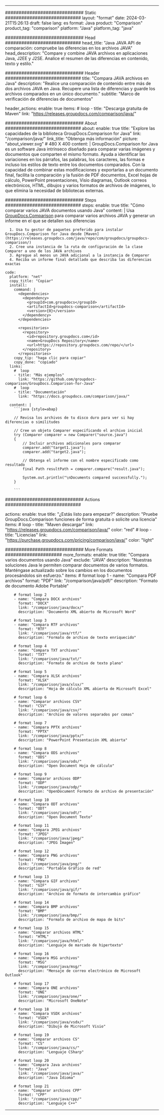 
---
############################# Static ############################
layout: "format"
date:  2024-03-21T15:26:13
draft: false
lang: es
format: Java
product: "Comparison"
product_tag: "comparison"
platform: "Java"
platform_tag: "java"

############################# Head ############################
head_title: "Java JAVA API de comparación: compruebe las diferencias en los archivos JAVA"
head_description: "Compare y combine JAVA archivos en aplicaciones Java, J2EE y J2SE. Analice el resumen de las diferencias en contenido, texto y estilo."

############################# Header ############################
title: "Compara JAVA archivos en Java" 
description: "Realice una comparación de contenido entre más de dos archivos JAVA en Java. Recupere una lista de diferencias y guarde los archivos comparados en un único documento."
subtitle: "Marco de verificación de diferencias de documentos" 

header_actions:
  enable: true
  items:
    #  loop
    - title: "Descarga gratuita de Maven"
      link: "https://releases.groupdocs.com/comparison/java/"
      
############################# About ############################
about:
    enable: true
    title: "Explore las capacidades de la biblioteca GroupDocs.Comparison for Java"
    link: "/comparison/java/"
    link_title: "Obtenga más información"
    picture: "about_viewer.svg" # 480 X 400
    content: |
       GroupDocs.Comparison for Java es un software Java intrínseco diseñado para comparar varias imágenes y documentos que comparten el mismo formato. Ayuda a identificar las variaciones en los párrafos, las palabras, los caracteres, las formas e incluso los estilos de texto entre los documentos comparados. Con la capacidad de combinar estas modificaciones y exportarlas a un documento final, facilita la comparación y la fusión de PDF documentos, Excel hojas de cálculo, PowerPoint presentaciones, Visio diagramas, Outlook correos electrónicos, HTML, dibujos y varios formatos de archivos de imágenes, lo que elimina la necesidad de bibliotecas externas.

############################# Steps ############################
steps:
    enable: true
    title: "Cómo comparar varios JAVA documentos usando Java"
    content: |
      Usa [GroupDocs.Comparison](https://products.groupdocs.com/comparison/java/) para comparar varios archivos JAVA y generar un informe en el que se detallen sus diferencias
      
      1. Usa tu gestor de paquetes preferido para instalar GroupDocs.Comparison for Java desde [Maven](https://releases.groupdocs.com/java/repo/com/groupdocs/groupdocs-comparison/)
      2. Cree una instancia de la ruta de configuración de la clase Comparer a uno de los JAVA archivos
      3. Agregue al menos un JAVA adicional a la instancia de Comparer
      4. Reciba un informe final detallado que describa las diferencias exactas
   
    code:
      platform: "net"
      copy_title: "Copiar"
      install:
        command: |
          <dependencies>
            <dependency>
              <groupId>com.groupdocs</groupId>
              <artifactId>groupdocs-comparison</artifactId>
              <version>{0}</version>
            </dependency>
          </dependencies>

          <repositories>
            <repository>
              <id>repository.groupdocs.com</id>
              <name>GroupDocs Repository</name>
              <url>https://repository.groupdocs.com/repo/</url>
            </repository>
          </repositories>
        copy_tip: "haga clic para copiar"
        copy_done: "copiado"
      links:
        #  loop
        - title: "Más ejemplos"
          link: "https://github.com/groupdocs-comparison/GroupDocs.Comparison-for-Java"
        #  loop
        - title: "Documentación"
          link: "https://docs.groupdocs.com/comparison/java/"
          
      content: |
        ```java {style=abap}

        // Revisa los archivos de tu disco duro para ver si hay diferencias o similitudes

        // Cree un objeto Comparer especificando el archivo inicial
        try (Comparer comparer = new Comparer("source.java") 
        {
            // Incluir archivos adicionales para comparar
        	comparer.add("target1.java");
            comparer.add("target2.java");

            // Obtenga el informe con el nombre especificado como resultado
            final Path resultPath = comparer.compare("result.java"); 

            System.out.println("\nDocuments compared successfully.");
        }
        
        ```            

############################# Actions ############################

actions:
  enable: true
  title: "¿Estás listo para empezar?"
  description: "Pruebe GroupDocs.Comparison funciones de forma gratuita o solicite una licencia"
  items:
    #  loop
    - title: "Maven descargar"
      link: "https://releases.groupdocs.com/comparison/java/"
      color: "red"
        #  loop
    - title: "Licencias"
      link: "https://purchase.groupdocs.com/pricing/comparison/java/"
      color: "light"


############################# More Formats #####################
more_formats:
    enable: true
    title: "Compara varios documentos usando Java"
    exclude: "JAVA"
    description: "Nuestras soluciones Java le permiten comparar documentos de varios formatos. Manténgase actualizado sobre los cambios en los documentos procesándolos sin esfuerzo."
    items: 
        # format loop 1
        - name: "Compara PDF archivos"
          format: "PDF"
          link: "/comparison/java/pdf/"
          description: "Formato de documento Adobe Portable"

        # format loop 2
        - name: "Compara DOCX archivos"
          format: "DOCX"
          link: "/comparison/java/docx/"
          description: "Documento XML abierto de Microsoft Word"

        # format loop 3
        - name: "Compara RTF archivos"
          format: "RTF"
          link: "/comparison/java/rtf/"
          description: "Formato de archivo de texto enriquecido"

        # format loop 4
        - name: "Compara TXT archivos"
          format: "TXT"
          link: "/comparison/java/txt/"
          description: "Formato de archivo de texto plano"

        # format loop 5
        - name: "Compara XLSX archivos"
          format: "XLSX"
          link: "/comparison/java/xlsx/"
          description: "Hoja de cálculo XML abierta de Microsoft Excel"

        # format loop 6
        - name: "Comparar archivos CSV"
          format: "CSV"
          link: "/comparison/java/csv/"
          description: "Archivo de valores separados por comas"

        # format loop 7
        - name: "Compara PPTX archivos"
          format: "PPTX"
          link: "/comparison/java/pptx/"
          description: "PowerPoint Presentación XML abierta"

        # format loop 8
        - name: "Compara ODS archivos"
          format: "ODS"
          link: "/comparison/java/ods/"
          description: "Open Document Hoja de cálculo"

        # format loop 9
        - name: "Comparar archivos ODP"
          format: "ODP"
          link: "/comparison/java/odp/"
          description: "OpenDocument Formato de archivo de presentación"

        # format loop 10
        - name: "Compara ODT archivos"
          format: "ODT"
          link: "/comparison/java/odt/"
          description: "Open Document Texto"

        # format loop 11
        - name: "Compara JPEG archivos"
          format: "JPEG"
          link: "/comparison/java/jpeg/"
          description: "JPEG Imagen"

        # format loop 12
        - name: "Compara PNG archivos"
          format: "PNG"
          link: "/comparison/java/png/"
          description: "Portable Gráfico de red"

        # format loop 13
        - name: "Compara GIF archivos"
          format: "GIF"
          link: "/comparison/java/gif/"
          description: "Archivo de formato de intercambio gráfico"

        # format loop 14
        - name: "Compara BMP archivos"
          format: "BMP"
          link: "/comparison/java/bmp/"
          description: "Formato de archivo de mapa de bits"

        # format loop 15
        - name: "Comparar archivos HTML"
          format: "HTML"
          link: "/comparison/java/html/"
          description: "Lenguaje de marcado de hipertexto"

        # format loop 16
        - name: "Compara MSG archivos"
          format: "MSG"
          link: "/comparison/java/msg/"
          description: "Mensaje de correo electrónico de Microsoft Outlook"

        # format loop 17
        - name: "Compara ONE archivos"
          format: "ONE"
          link: "/comparison/java/one/"
          description: "Microsoft OneNote"

        # format loop 18
        - name: "Compara VSDX archivos"
          format: "VSDX"
          link: "/comparison/java/vsdx/"
          description: "Dibujo de Microsoft Visio"

        # format loop 19
        - name: "Comparar archivos CS"
          format: "CS"
          link: "/comparison/java/cs/"
          description: "Lenguaje CSharp"

        # format loop 20
        - name: "Compara Java archivos"
          format: "Java"
          link: "/comparison/java/java/"
          description: "Java Idioma"
          
        # format loop 21
        - name: "Comparar archivos CPP"
          format: "CPP"
          link: "/comparison/java/cpp/"
          description: "Lenguaje C++"
---